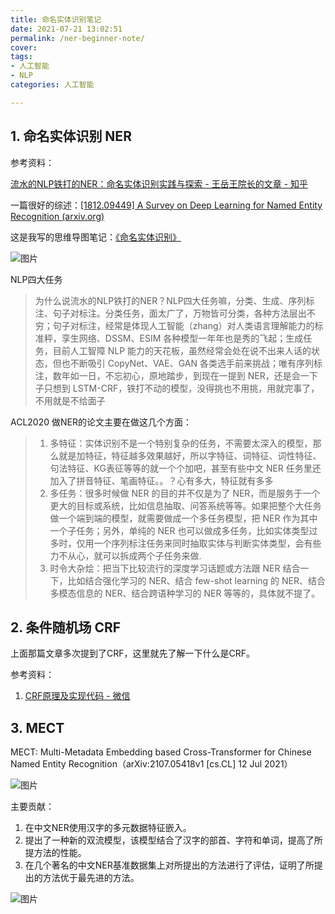 ```yaml
---
title: 命名实体识别笔记
date: 2021-07-21 13:02:51
permalink: /ner-beginner-note/
cover: 
tags: 
- 人工智能
- NLP
categories: 人工智能

---
```


## 1. 命名实体识别 NER

参考资料：

[流水的NLP铁打的NER：命名实体识别实践与探索 - 王岳王院长的文章 - 知乎](https://zhuanlan.zhihu.com/p/166496466)


一篇很好的综述：[[1812.09449] A Survey on Deep Learning for Named Entity Recognition (arxiv.org)](https://arxiv.org/abs/1812.09449)

这是我写的思维导图笔记：[《命名实体识别》](https://shimo.im/mindmaps/3PCHWJCYkw98cgvR/)

![图片](https://xerrors.oss-cn-shanghai.aliyuncs.com/imgs/20210728213903-命名实体识别.jpeg)

NLP四大任务

> 为什么说流水的NLP铁打的NER？NLP四大任务嘛，分类、生成、序列标注、句子对标注。分类任务，面太广了，万物皆可分类，各种方法层出不穷；句子对标注，经常是体现人工智能（zhang）对人类语言理解能力的标准秤，孪生网络、DSSM、ESIM 各种模型一年年也是秀的飞起；生成任务，目前人工智障 NLP 能力的天花板，虽然经常会处在说不出来人话的状态，但也不断吸引 CopyNet、VAE、GAN 各类选手前来挑战；唯有序列标注，数年如一日，不忘初心，原地踏步，到现在一提到 NER，还是会一下子只想到 LSTM-CRF，铁打不动的模型，没得挑也不用挑，用就完事了，不用就是不给面子

ACL2020 做NER的论文主要在做这几个方面：

> 1. 多特征：实体识别不是一个特别复杂的任务，不需要太深入的模型，那么就是加特征，特征越多效果越好，所以字特征、词特征、词性特征、句法特征、KG表征等等的就一个个加吧，甚至有些中文 NER 任务里还加入了拼音特征、笔画特征。。？心有多大，特征就有多多
> 2. 多任务：很多时候做 NER 的目的并不仅是为了 NER，而是服务于一个更大的目标或系统，比如信息抽取、问答系统等等。如果把整个大任务做一个端到端的模型，就需要做成一个多任务模型，把 NER 作为其中一个子任务；另外，单纯的 NER 也可以做成多任务，比如实体类型过多时，仅用一个序列标注任务来同时抽取实体与判断实体类型，会有些力不从心，就可以拆成两个子任务来做.
> 3. 时令大杂烩：把当下比较流行的深度学习话题或方法跟 NER 结合一下，比如结合强化学习的 NER、结合 few-shot learning 的 NER、结合多模态信息的 NER、结合跨语种学习的 NER 等等的，具体就不提了。


## 2. 条件随机场 CRF

上面那篇文章多次提到了CRF，这里就先了解一下什么是CRF。

参考资料：
1. [CRF原理及实现代码 - 微信](https://mp.weixin.qq.com/s/Ql1YGJvH68K8_PIctDsU-Q)

## 3. MECT

MECT: Multi-Metadata Embedding based Cross-Transformer for Chinese Named Entity Recognition（arXiv:2107.05418v1  [cs.CL]  12 Jul 2021）

![图片](https://xerrors.oss-cn-shanghai.aliyuncs.com/imgs/20210721190521-image.png)

主要贡献：

1. 在中文NER使用汉字的多元数据特征嵌入。
2. 提出了一种新的双流模型，该模型结合了汉字的部首、字符和单词，提高了所提方法的性能。
3. 在几个著名的中文NER基准数据集上对所提出的方法进行了评估，证明了所提出的方法优于最先进的方法。


![图片](https://xerrors.oss-cn-shanghai.aliyuncs.com/imgs/20210721190840-image.png)

